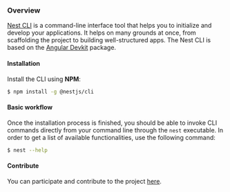 ### Overview

[Nest CLI](https://github.com/nestjs/nest-cli) is a command-line interface tool that helps you to initialize and develop your applications. It helps on many grounds at once, from scaffolding the project to building well-structured apps. The Nest CLI is based on the [Angular Devkit](https://github.com/angular/devkit) package.

#### Installation

Install the CLI using **NPM**:

```bash
$ npm install -g @nestjs/cli
```

#### Basic workflow

Once the installation process is finished, you should be able to invoke CLI commands directly from your command line through the `nest` executable. In order to get a list of available functionalities, use the following command:

```bash
$ nest --help
```

#### Contribute

You can participate and contribute to the project [here](https://github.com/nestjs/nest-cli).
